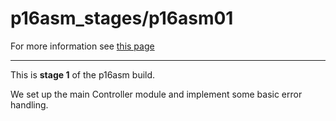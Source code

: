 # p16asm_stages/p16asm01

For more information see [this page](https://mnuiux.github.io/#Blog/Project16-part-2)

---

This is __stage 1__ of the p16asm build.

We set up the main Controller module and implement
some basic error handling.
